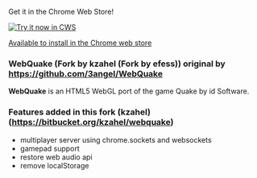 Get it in the Chrome Web Store!

<a target="_blank" href="https://chrome.google.com/webstore/detail/web-quake/ibkbfanmkmadbbgggonficloplenbefh">![Try it now in CWS](https://raw.github.com/GoogleChrome/chrome-app-samples/master/tryitnowbutton.png "Install Web Quake")</a>

[Available to install in the Chrome web store](https://chrome.google.com/webstore/detail/web-quake/ibkbfanmkmadbbgggonficloplenbefh)


### WebQuake (Fork by kzahel (Fork by efess)) original by https://github.com/3angel/WebQuake

**WebQuake** is an HTML5 WebGL port of the game Quake by id Software.

### Features added in this fork (kzahel) (https://bitbucket.org/kzahel/webquake)
* multiplayer server using chrome.sockets and websockets
* gamepad support
* restore web audio api
* remove localStorage
